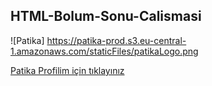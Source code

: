 ## HTML-Bolum-Sonu-Calismasi
![Patika] https://patika-prod.s3.eu-central-1.amazonaws.com/staticFiles/patikaLogo.png

[Patika Profilim için tıklayınız](https://app.patika.dev/burakayd)
